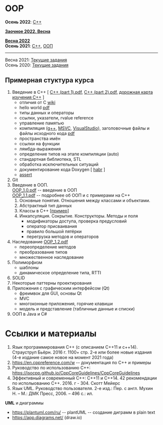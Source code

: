 # OOP
**Осень 2022**:  [C++](https://github.com/VetrovSV/OOP/blob/master/2022/plan_cpp.md)

[**Заочное 2022. Весна**](plans/2022-spring_distance.md)

[**Весна 2022**](2021-fall/plan_2.md) \
**Осень 2021**:  [C++](https://github.com/VetrovSV/OOP/blob/master/2021-fall/plan_cpp.md),  [ООП](https://github.com/VetrovSV/OOP/blob/master/2021-fall/plan_oop.md)

***
Весна 2021: [Текущие задания](https://github.com/VetrovSV/OOP/blob/master/2021-spring/tasks.md) \
Осень 2020: [Текущие задания](https://github.com/VetrovSV/OOP/blob/master/2020-fall/tasks.md)



## Примерная стуктура курса
1. Введение в С++ [ [C++ (part 1).pdf](https://raw.githubusercontent.com/VetrovSV/OOP/master/C%2B%2B%20(part%201).pdf), 
[C++ (part 2).pdf](https://raw.githubusercontent.com/VetrovSV/OOP/master/C%2B%2B%20(part%202).pdf), [дорожная карта изучения C++](https://salmer.github.io/CppDeveloperRoadmap/Russian/) ]
   * отличия от C [wiki](https://ru.wikibooks.org/wiki/%D0%A1%D0%B8%2B%2B/%D0%9E%D1%81%D0%BD%D0%BE%D0%B2%D0%BD%D1%8B%D0%B5_%D0%BE%D1%82%D0%BB%D0%B8%D1%87%D0%B8%D1%8F_%D0%A1%D0%B8%2B%2B_%D0%BE%D1%82_%D0%A1%D0%B8)
   * hello world [pdf](https://raw.githubusercontent.com/VetrovSV/OOP/master/C%2B%2B%20(part%201).pdf#Navigation15)
   * типы данных и операторы
   * ссылки, указатели, rvalue reference
   * управление памятью
   * компиляция ([g++](https://raw.githubusercontent.com/VetrovSV/OOP/master/C%2B%2B%20(part%201).pdf#Navigation92), [MSVC](https://docs.microsoft.com/ru-ru/cpp/build/walkthrough-compiling-a-native-cpp-program-on-the-command-line?view=msvc-170), [VisualStudio](https://docs.microsoft.com/ru-ru/cpp/build/vscpp-step-1-create?view=msvc-170)), заголовочные файлы и файлы исходного кода [pdf](https://raw.githubusercontent.com/VetrovSV/OOP/master/C%2B%2B%20(part%201).pdf#Navigation78)
   * пространства имён
   * ссылки на функции
   * лямбда-выражения
   * определение типов на этапе компиляции (auto)
   * стандартная библиотека, STL
   * обработка исключительных ситуаций
   * документирование кода Doxygen [ [habr](https://habr.com/ru/post/252101/) ]
   * [assert](https://github.com/VetrovSV/OOP/blob/master/2021-fall/plan_cpp.md#%D0%B7%D0%B0%D0%BD%D1%8F%D1%82%D0%B8%D0%B5-2-assert-%D0%BA%D0%BE%D0%BC%D0%BF%D0%B8%D0%BB%D1%8F%D1%86%D0%B8%D1%8F-%D0%B2-%D0%BA%D0%BE%D0%BC%D0%B0%D0%BD%D0%B4%D0%BD%D0%BE%D0%B9-%D1%81%D1%82%D1%80%D0%BE%D0%BA%D0%B5)
1. Git
2. Введение в ООП. \
[OOP_1.0.pdf](https://raw.githubusercontent.com/VetrovSV/OOP/master/OOP_1.0.pdf) -- введение в ООП \
[OOP_1.1.pdf](https://raw.githubusercontent.com/VetrovSV/OOP/master/OOP_1.1.pdf) -- подробнее об ООП и с примерами на C++
    1. Основные понятия. Отношения между классами и объектами.
    1. Абстрактный тип данных
    1. Классы в C++ [[пример](https://github.com/VetrovSV/OOP/tree/master/examples/simple_class)]
    1. Инкапсуляция. Сокрытие. Конструкторы. Методы и поля
        * модификаторы доступа, проверка предусловий
        * оператор присваивания
        * правило большой пятёрки
        * перегрузка методов и операторов
3. Наследование [OOP_1.2.pdf]([OOP_1.2.pdf](https://raw.githubusercontent.com/VetrovSV/OOP/master/OOP_1.2.pdf))
   * переопределение методов
   * преобразование типов
   * множественное наследование
4. Полиморфизм
   * шаблоны
   * динамическое определение типа, RTTI
5. SOLID
6. Некоторые паттерны проектирования
7. Приложения с графическим интерфейсом (Qt)
   * фреимвок для GUI, основы Qt
   * MVC
   * многоконные приложения, горячие клавиши
   * модель и представление (табличные данные и списки)
9. ООП в Java и C#

# Ссылки и материалы
1. Язык программирования C++ (с описанием C++11 и c++14). Страуструп Бьёрн. 2016 г. 1100+ стр. 2-е или более новые издания (4-е издание самое новое на момент 2021 года)
2. https://en.cppreference.com/w -- документация по C++ и примеры
3. Руководство по использованию С++: https://isocpp.github.io/CppCoreGuidelines/CppCoreGuidelines
3. Эффективный и современный С++: C++11 и С++14. 42 рекомендации по исполыованию С++. 2016. г - 304. Скотт Мейерс
4. Язык UML. Руководство пользователя. 2-е изд.: Пер. с англ. Мухин Н. – М.: ДМК Пресс, 2006. – 496 с.: ил.

**UML** и диаграммы
- https://plantuml.com/ru/ -- plantUML -- создание диграмм в plain text
- https://app.diagrams.net/ (draw.io)
